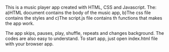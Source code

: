 This is a music player app created with HTML, CSS and Javascript.
The:
    a)HTML document contains the body of the music app, 
    b)The css file contains the styles and 
    c)The script.js file contains th functions that makes the app work.

The app skips, pauses, play, shuffle, repeats and changes background. 
The codes are also easy to understand.
To start app, just open index.html file with your browser app.

